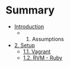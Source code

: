 # Summary

* [Introduction](README.md)
   * 1. Assumptions
* [2. Setup](chapter1.md)
   * [1.1. Vagrant](vagrant.md)
   * [1.2. RVM - Ruby](rvm_-_ruby.md)

